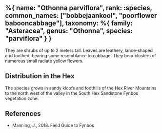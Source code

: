 %{
    name: "Othonna parviflora",
    rank: :species,
    common_names: ["bobbejaankool", "poorflower babooncabbage"],
    taxonomy: %{
        family: "Asteracea",
        genus: "Othonna",
        species: "parviflora"
    }
}
---

They are shrubs of up to 2 meters tall. Leaves are leathery, lance-shaped and toothed, bearing some resemblance to cabbage. They bear clusters of numerous small radiate yellow flowers.

<!-- read more -->

## Distribution in the Hex

The species grows in sandy kloofs and foothills of the Hex River Mountains to the north west of the valley in the South Hex Sandstone Fynbos vegetation zone.

## References

* Manning, J., 2018. Field Guide to Fynbos